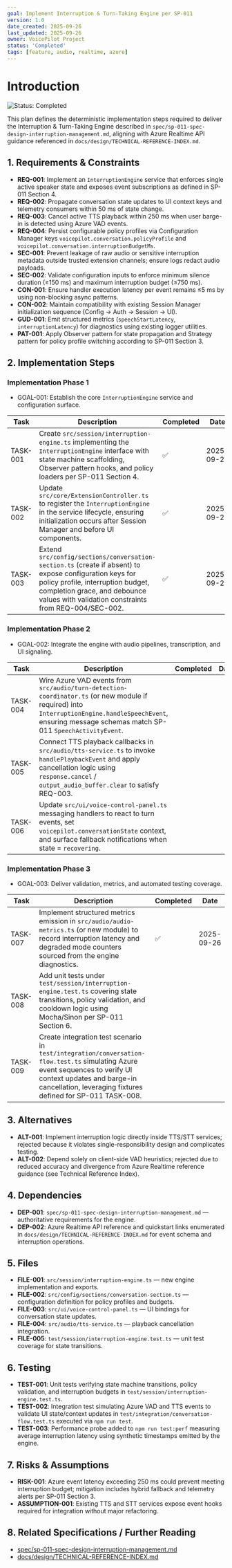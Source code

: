 ```yaml
---
goal: Implement Interruption & Turn-Taking Engine per SP-011
version: 1.0
date_created: 2025-09-26
last_updated: 2025-09-26
owner: VoicePilot Project
status: 'Completed'
tags: [feature, audio, realtime, azure]
---
```


# Introduction

![Status: Completed](https://img.shields.io/badge/status-Completed-brightgreen)

This plan defines the deterministic implementation steps required to deliver the Interruption & Turn-Taking Engine described in `spec/sp-011-spec-design-interruption-management.md`, aligning with Azure Realtime API guidance referenced in `docs/design/TECHNICAL-REFERENCE-INDEX.md`.

## 1. Requirements & Constraints

- **REQ-001**: Implement an `InterruptionEngine` service that enforces single active speaker state and exposes event subscriptions as defined in SP-011 Section 4.
- **REQ-002**: Propagate conversation state updates to UI context keys and telemetry consumers within 50 ms of state change.
- **REQ-003**: Cancel active TTS playback within 250 ms when user barge-in is detected using Azure VAD events.
- **REQ-004**: Persist configurable policy profiles via Configuration Manager keys `voicepilot.conversation.policyProfile` and `voicepilot.conversation.interruptionBudgetMs`.
- **SEC-001**: Prevent leakage of raw audio or sensitive interruption metadata outside trusted extension channels; ensure logs redact audio payloads.
- **SEC-002**: Validate configuration inputs to enforce minimum silence duration (≥150 ms) and maximum interruption budget (≤750 ms).
- **CON-001**: Ensure handler execution latency per event remains ≤5 ms by using non-blocking async patterns.
- **CON-002**: Maintain compatibility with existing Session Manager initialization sequence (Config → Auth → Session → UI).
- **GUD-001**: Emit structured metrics (`speechStartLatency`, `interruptionLatency`) for diagnostics using existing logger utilities.
- **PAT-001**: Apply Observer pattern for state propagation and Strategy pattern for policy profile switching according to SP-011 Section 3.

## 2. Implementation Steps

### Implementation Phase 1

- GOAL-001: Establish the core `InterruptionEngine` service and configuration surface.

| Task | Description | Completed | Date |
|------|-------------|-----------|------|
| TASK-001 | Create `src/session/interruption-engine.ts` implementing the `InterruptionEngine` interface with state machine scaffolding, Observer pattern hooks, and policy loaders per SP-011 Section 4. | ✅ | 2025-09-26 |
| TASK-002 | Update `src/core/ExtensionController.ts` to register the `InterruptionEngine` in the service lifecycle, ensuring initialization occurs after Session Manager and before UI components. | ✅ | 2025-09-26 |
| TASK-003 | Extend `src/config/sections/conversation-section.ts` (create if absent) to expose configuration keys for policy profile, interruption budget, completion grace, and debounce values with validation constraints from REQ-004/SEC-002. | ✅ | 2025-09-26 |

### Implementation Phase 2

- GOAL-002: Integrate the engine with audio pipelines, transcription, and UI signaling.

| Task | Description | Completed | Date |
|------|-------------|-----------|------|
| TASK-004 | Wire Azure VAD events from `src/audio/turn-detection-coordinator.ts` (or new module if required) into `InterruptionEngine.handleSpeechEvent`, ensuring message schemas match SP-011 `SpeechActivityEvent`. |  |  |
| TASK-005 | Connect TTS playback callbacks in `src/audio/tts-service.ts` to invoke `handlePlaybackEvent` and apply cancellation logic using `response.cancel` / `output_audio_buffer.clear` to satisfy REQ-003. |  |  |
| TASK-006 | Update `src/ui/voice-control-panel.ts` messaging handlers to react to turn events, set `voicepilot.conversationState` context, and surface fallback notifications when state = `recovering`. |  |  |

### Implementation Phase 3

- GOAL-003: Deliver validation, metrics, and automated testing coverage.

| Task | Description | Completed | Date |
|------|-------------|-----------|------|
| TASK-007 | Implement structured metrics emission in `src/audio/audio-metrics.ts` (or new module) to record interruption latency and degraded mode counters sourced from the engine diagnostics. | ✅ | 2025-09-26 |
| TASK-008 | Add unit tests under `test/session/interruption-engine.test.ts` covering state transitions, policy validation, and cooldown logic using Mocha/Sinon per SP-011 Section 6. |  |  |
| TASK-009 | Create integration test scenario in `test/integration/conversation-flow.test.ts` simulating Azure event sequences to verify UI context updates and barge-in cancellation, leveraging fixtures defined for SP-011 TASK-008. |  |  |

## 3. Alternatives

- **ALT-001**: Implement interruption logic directly inside TTS/STT services; rejected because it violates single-responsibility design and complicates testing.
- **ALT-002**: Depend solely on client-side VAD heuristics; rejected due to reduced accuracy and divergence from Azure Realtime reference guidance (see Technical Reference Index).

## 4. Dependencies

- **DEP-001**: `spec/sp-011-spec-design-interruption-management.md` — authoritative requirements for the engine.
- **DEP-002**: Azure Realtime API reference and quickstart links enumerated in `docs/design/TECHNICAL-REFERENCE-INDEX.md` for event schema and interruption operations.

## 5. Files

- **FILE-001**: `src/session/interruption-engine.ts` — new engine implementation and exports.
- **FILE-002**: `src/config/sections/conversation-section.ts` — configuration definition for policy profiles and budgets.
- **FILE-003**: `src/ui/voice-control-panel.ts` — UI bindings for conversation state updates.
- **FILE-004**: `src/audio/tts-service.ts` — playback cancellation integration.
- **FILE-005**: `test/session/interruption-engine.test.ts` — unit test coverage for state transitions.

## 6. Testing

- **TEST-001**: Unit tests verifying state machine transitions, policy validation, and interruption budgets in `test/session/interruption-engine.test.ts`.
- **TEST-002**: Integration test simulating Azure VAD and TTS events to validate UI state/context updates in `test/integration/conversation-flow.test.ts` executed via `npm run test`.
- **TEST-003**: Performance probe added to `npm run test:perf` measuring average interruption latency using synthetic timestamps emitted by the engine.

## 7. Risks & Assumptions

- **RISK-001**: Azure event latency exceeding 250 ms could prevent meeting interruption budget; mitigation includes hybrid fallback and telemetry alerts per SP-011 Section 3.
- **ASSUMPTION-001**: Existing TTS and STT services expose event hooks required for integration without major refactoring.

## 8. Related Specifications / Further Reading

- [spec/sp-011-spec-design-interruption-management.md](../spec/sp-011-spec-design-interruption-management.md)
- [docs/design/TECHNICAL-REFERENCE-INDEX.md](../docs/design/TECHNICAL-REFERENCE-INDEX.md)
